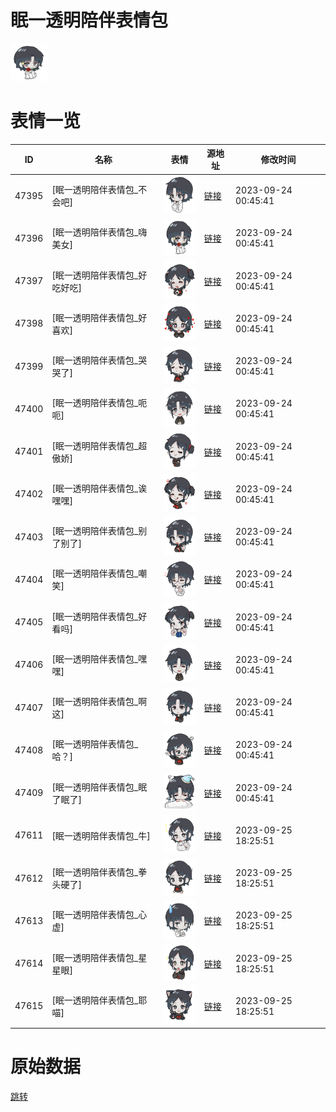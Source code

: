 # 眠一透明陪伴表情包

<img src="./cover.png" height="60" alt="cover" />

# 表情一览

|ID|名称|表情|源地址|修改时间|
|----|----|----|----|----|
|47395|[眠一透明陪伴表情包_不会吧]|<img src="./pic/047395_%5B眠一透明陪伴表情包_不会吧%5D.png" height="60" alt="不会吧"/>|[链接](https://i0.hdslb.com/bfs/garb/item/8941edde09816db4ee9e1252e6747196baf25767.png)|2023-09-24 00:45:41|
|47396|[眠一透明陪伴表情包_嗨美女]|<img src="./pic/047396_%5B眠一透明陪伴表情包_嗨美女%5D.png" height="60" alt="嗨美女"/>|[链接](https://i0.hdslb.com/bfs/garb/item/aac4ce724f93bd525a60d064de81afc20c16e06a.png)|2023-09-24 00:45:41|
|47397|[眠一透明陪伴表情包_好吃好吃]|<img src="./pic/047397_%5B眠一透明陪伴表情包_好吃好吃%5D.png" height="60" alt="好吃好吃"/>|[链接](https://i0.hdslb.com/bfs/garb/item/c81472ca25607df50bd0240a1b6c88f4980b5b3f.png)|2023-09-24 00:45:41|
|47398|[眠一透明陪伴表情包_好喜欢]|<img src="./pic/047398_%5B眠一透明陪伴表情包_好喜欢%5D.png" height="60" alt="好喜欢"/>|[链接](https://i0.hdslb.com/bfs/garb/item/068bc69a09cc500366aa0a92f9310eca0098d754.png)|2023-09-24 00:45:41|
|47399|[眠一透明陪伴表情包_哭哭了]|<img src="./pic/047399_%5B眠一透明陪伴表情包_哭哭了%5D.png" height="60" alt="哭哭了"/>|[链接](https://i0.hdslb.com/bfs/garb/item/83248a7790fa97160e978bf9877fe43dc4e24dd8.png)|2023-09-24 00:45:41|
|47400|[眠一透明陪伴表情包_呃呃]|<img src="./pic/047400_%5B眠一透明陪伴表情包_呃呃%5D.png" height="60" alt="呃呃"/>|[链接](https://i0.hdslb.com/bfs/garb/item/761606ba75d7bc855e874f1b040929143861ce19.png)|2023-09-24 00:45:41|
|47401|[眠一透明陪伴表情包_超傲娇]|<img src="./pic/047401_%5B眠一透明陪伴表情包_超傲娇%5D.png" height="60" alt="超傲娇"/>|[链接](https://i0.hdslb.com/bfs/garb/item/64407ee74913adb84438325bf84bd0f7ad716ab9.png)|2023-09-24 00:45:41|
|47402|[眠一透明陪伴表情包_诶嘿嘿]|<img src="./pic/047402_%5B眠一透明陪伴表情包_诶嘿嘿%5D.png" height="60" alt="诶嘿嘿"/>|[链接](https://i0.hdslb.com/bfs/garb/item/43f43be6432850572e7414d2058a084248a056f2.png)|2023-09-24 00:45:41|
|47403|[眠一透明陪伴表情包_别了别了]|<img src="./pic/047403_%5B眠一透明陪伴表情包_别了别了%5D.png" height="60" alt="别了别了"/>|[链接](https://i0.hdslb.com/bfs/garb/item/75a36f44bfe74a2ee19ca0de447061e615c37a66.png)|2023-09-24 00:45:41|
|47404|[眠一透明陪伴表情包_嘲笑]|<img src="./pic/047404_%5B眠一透明陪伴表情包_嘲笑%5D.png" height="60" alt="嘲笑"/>|[链接](https://i0.hdslb.com/bfs/garb/item/7b901bbb7b3811b0c07511a684e996e079092de6.png)|2023-09-24 00:45:41|
|47405|[眠一透明陪伴表情包_好看吗]|<img src="./pic/047405_%5B眠一透明陪伴表情包_好看吗%5D.png" height="60" alt="好看吗"/>|[链接](https://i0.hdslb.com/bfs/garb/item/a460196e6f48c877719f71ebe9095a0169958ef9.png)|2023-09-24 00:45:41|
|47406|[眠一透明陪伴表情包_嘿嘿]|<img src="./pic/047406_%5B眠一透明陪伴表情包_嘿嘿%5D.png" height="60" alt="嘿嘿"/>|[链接](https://i0.hdslb.com/bfs/garb/item/d848fc659ccc7a7a64d859f9000046baa1c7fc80.png)|2023-09-24 00:45:41|
|47407|[眠一透明陪伴表情包_啊这]|<img src="./pic/047407_%5B眠一透明陪伴表情包_啊这%5D.png" height="60" alt="啊这"/>|[链接](https://i0.hdslb.com/bfs/garb/item/e913b1626db295c56a6e1356319ab8a299e7e77d.png)|2023-09-24 00:45:41|
|47408|[眠一透明陪伴表情包_哈？]|<img src="./pic/047408_%5B眠一透明陪伴表情包_哈？%5D.png" height="60" alt="哈？"/>|[链接](https://i0.hdslb.com/bfs/garb/item/46f8f9adf00a0d74b5f3447aba1c81c595dd71f9.png)|2023-09-24 00:45:41|
|47409|[眠一透明陪伴表情包_眠了眠了]|<img src="./pic/047409_%5B眠一透明陪伴表情包_眠了眠了%5D.png" height="60" alt="眠了眠了"/>|[链接](https://i0.hdslb.com/bfs/garb/item/7a5a25c002b29cdfb8942047800518a1a60ff522.png)|2023-09-24 00:45:41|
|47611|[眠一透明陪伴表情包_牛]|<img src="./pic/047611_%5B眠一透明陪伴表情包_牛%5D.png" height="60" alt="牛"/>|[链接](https://i0.hdslb.com/bfs/emote/2887d8e671cf200c7bd39390553bc31da0d9416e.png)|2023-09-25 18:25:51|
|47612|[眠一透明陪伴表情包_拳头硬了]|<img src="./pic/047612_%5B眠一透明陪伴表情包_拳头硬了%5D.png" height="60" alt="拳头硬了"/>|[链接](https://i0.hdslb.com/bfs/emote/86f0250c909af30f59d0d82a69721189676c3f02.png)|2023-09-25 18:25:51|
|47613|[眠一透明陪伴表情包_心虚]|<img src="./pic/047613_%5B眠一透明陪伴表情包_心虚%5D.png" height="60" alt="心虚"/>|[链接](https://i0.hdslb.com/bfs/emote/63b98fdbe8abd13478f905605849d0fd915ea68d.png)|2023-09-25 18:25:51|
|47614|[眠一透明陪伴表情包_星星眼]|<img src="./pic/047614_%5B眠一透明陪伴表情包_星星眼%5D.png" height="60" alt="星星眼"/>|[链接](https://i0.hdslb.com/bfs/emote/d84af19d293f0b24b0bf943b0709d89d54b21fc3.png)|2023-09-25 18:25:51|
|47615|[眠一透明陪伴表情包_耶喵]|<img src="./pic/047615_%5B眠一透明陪伴表情包_耶喵%5D.png" height="60" alt="耶喵"/>|[链接](https://i0.hdslb.com/bfs/emote/cec997cffb1d3c7151732f5162c1381b56cc8d39.png)|2023-09-25 18:25:51|

# 原始数据

[跳转](./raw.json)

